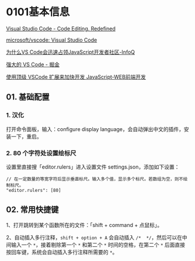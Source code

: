 # 0101基本信息

[Visual Studio Code - Code Editing. Redefined](https://code.visualstudio.com/)

[microsoft/vscode: Visual Studio Code](https://github.com/microsoft/vscode)

[为什么VS Code会迅速占领JavaScript开发者社区-InfoQ](https://www.infoq.cn/article/0dmxg9Oo1UCRGhZ2g_cy)

[强大的 VS Code - 掘金](https://juejin.im/post/5b123ace6fb9a01e6f560a4b)

[使用顶级 VSCode 扩展来加快开发 JavaScript-WEB前端开发](https://www.html.cn/archives/9507)

## 01. 基础配置

### 1. 汉化

打开命令面板，输入：configure display language，会自动弹出中文的插件，安装一下，重启。

### 2. 80 个字符处设置绘标尺

设置里直接搜「editor.rulers」进入设置文件 settings.json，添加如下设置：

```
// 在一定数量的等宽字符后显示垂直标尺。输入多个值，显示多个标尺。若数组为空，则不绘制标尺。
"editor.rulers": [80]
```

## 02. 常用快捷键

1、打开跳转到某个函数所在的文件：「shift + command + 点鼠标」。

2、自动插入多行注释，`shift + option + A` 会自动插入 `/*  */`，然后可以在中间输入一个 `*`，接着剔除第一个 `*` 和第二个 `*` 时间的空格，在第二个 `*` 后面直接按回车键，系统会自动插入多行注释所需要的 `*`。

